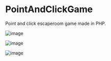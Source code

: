 # PointAndClickGame
Point and click escaperoom game made in PHP.

![image](https://github.com/Mazurkevichvs/PointAndClickGame/assets/85681510/da98bf6f-16d0-4a9b-9d50-a64858e460c4)

![image](https://github.com/Mazurkevichvs/PointAndClickGame/assets/85681510/d2342594-56c1-4e06-b8c2-a25d347c40e7)

![image](https://github.com/Mazurkevichvs/PointAndClickGame/assets/85681510/c415d95c-f743-4f94-92f9-c82fb3b5ae24)

